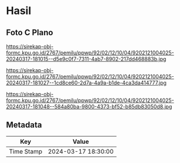 # Hasil

## Foto C Plano

https://sirekap-obj-formc.kpu.go.id/2767/pemilu/ppwp/92/02/12/10/04/9202121004025-20240317-181015--d5e9c0f7-7311-4ab7-8902-217dd468883b.jpg

https://sirekap-obj-formc.kpu.go.id/2767/pemilu/ppwp/92/02/12/10/04/9202121004025-20240317-181027--1cd8ce60-2d7a-4a9a-b1de-4ca3da414777.jpg

https://sirekap-obj-formc.kpu.go.id/2767/pemilu/ppwp/92/02/12/10/04/9202121004025-20240317-181048--584a80ba-9800-4373-bf52-b85db83050d8.jpg


## Metadata

| Key        | Value               |
| ---------- | ------------------- |
| Time Stamp | 2024-03-17 18:30:00 |



